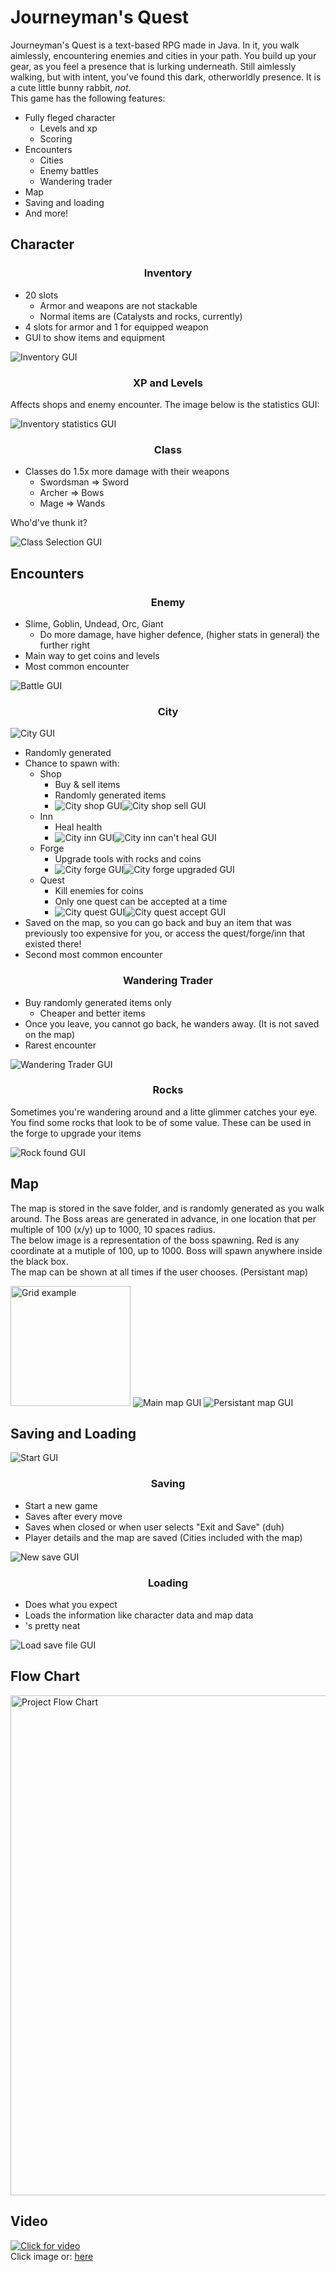 # Journeyman's Quest
Journeyman's Quest is a text-based RPG made in Java. In it, you walk aimlessly, encountering enemies and cities in your path. You build up your gear, as you feel a presence that is lurking underneath. Still aimlessly walking, but with intent, you've found this dark, otherworldly presence. It is a cute little bunny rabbit, *not*. <br/>
This game has the following features:

* Fully fleged character
  * Levels and xp
  * Scoring
* Encounters
  * Cities
  * Enemy battles
  * Wandering trader
* Map
* Saving and loading
* And more!
## Character
<h3 align = "center"> Inventory </h3>

* 20 slots
  * Armor and weapons are not stackable
  * Normal items are (Catalysts and rocks, currently)
* 4 slots for armor and 1 for equipped weapon
* GUI to show items and equipment
<img src="./images/IMGS/Inv.PNG" alt="Inventory GUI">
<h3 align = "center"> XP and Levels </h3>

Affects shops and enemy encounter. The image below is the statistics GUI:

<img src="./images/IMGS/InvStats.PNG" alt="Inventory statistics GUI">

<h3 align = "center"> Class </h3>

* Classes do 1.5x more damage with their weapons
  * Swordsman => Sword
  * Archer => Bows
  * Mage => Wands
  
Who'd've thunk it?

<img src="./images/IMGS/ClassSelection.PNG" alt="Class Selection GUI">
 
 ## Encounters
<h3 align = "center"> Enemy </h3>
 
 * Slime, Goblin, Undead, Orc, Giant
   * Do more damage, have higher defence, (higher stats in general) the further right
 * Main way to get coins and levels
 * Most common encounter
 
 <img src="./images/IMGS/Battle.PNG" alt="Battle GUI">
 
<h3 align = "center"> City </h3>


<img src="./images/IMGS/FullCity.PNG" alt="City GUI">
 
* Randomly generated
* Chance to spawn with:
  * Shop
    * Buy & sell items
    * Randomly generated items
    * <img src="./images/IMGS/CityShop.PNG" alt="City shop GUI"><img src="./images/IMGS/CitySell.PNG" alt="City shop sell GUI">
  * Inn
    * Heal health
    * <img src="./images/IMGS/CityInn.PNG" alt="City inn GUI"><img src="./images/IMGS/InnNothingToHeal.PNG" alt="City inn can't heal GUI">
  * Forge
    * Upgrade tools with rocks and coins
    * <img src="./images/IMGS/CityForge.PNG" alt="City forge GUI"><img src="./images/IMGS/CityForgeComplete.PNG" alt="City forge upgraded GUI">
  * Quest
    * Kill enemies for coins
    * Only one quest can be accepted at a time
    * <img src="./images/IMGS/CityQuest.PNG" alt="City quest GUI"><img src="./images/IMGS/CityQuestAccept.PNG" alt="City quest accept GUI">
* Saved on the map, so you can go back and buy an item that was previously too expensive for you, or access the quest/forge/inn that existed there!
* Second most common encounter

 
<h3 align = "center"> Wandering Trader </h3>
  
* Buy randomly generated items only
  * Cheaper and better items
* Once you leave, you cannot go back, he wanders away. (It is not saved on the map)
* Rarest encounter

<img src="./images/IMGS/Wanderer.PNG" alt="Wandering Trader GUI">

<h3 align = "center"> Rocks </h3>
 
Sometimes you're wandering around and a litte glimmer catches your eye. You find some rocks that look to be of some value. These can be used in the forge to upgrade your items

<img src="./images/IMGS/Shiny.PNG" alt="Rock found GUI">
 
## Map

The map is stored in the save folder, and is randomly generated as you walk around. The Boss areas are generated in advance, in one location that per multiple of 100 (x/y) up to 1000, 10 spaces radius.<br/>
The below image is a representation of the boss spawning. Red is any coordinate at a mutiple of 100, up to 1000. Boss will spawn anywhere inside the black box.<br/>
The map can be shown at all times if the user chooses. (Persistant map)

<img src="./images/Grid.png" alt="Grid example" width="192" image-rendering="pixelated">
<img src="./images/IMGS/MapMain.PNG" alt="Main map GUI">
<img src="./images/IMGS/MapSecondary.PNG" alt="Persistant map GUI">

## Saving and Loading

<img src="./images/IMGS/Start.PNG" alt="Start GUI">

<h3 align = "center"> Saving </h3>

* Start a new game
* Saves after every move
* Saves when closed or when user selects "Exit and Save" (duh)
* Player details and the map are saved (Cities included with the map)

<img src="./images/IMGS/StartNew.PNG" alt="New save GUI">

<h3 align = "center"> Loading </h3>

* Does what you expect
* Loads the information like character data and map data
* 's pretty neat

<img src="./images/IMGS/Load.PNG" alt="Load save file GUI">

## Flow Chart
 <img src="./images/Final Flow Chart.png" alt="Project Flow Chart" width="800">

## Video
[![Click for video](http://img.youtube.com/vi/fryWuiGTE58/0.jpg)](http://www.youtube.com/watch?v=fryWuiGTE58 "Video Title")
<br/>Click image or: <a href="https://youtu.be/fryWuiGTE58">here</a>
